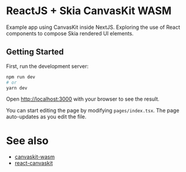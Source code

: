 # ReactJS + Skia CanvasKit WASM

Example app using CanvasKit inside NextJS. Exploring the use of React components to compose Skia rendered UI elements.

## Getting Started

First, run the development server:

```bash
npm run dev
# or
yarn dev
```

Open [http://localhost:3000](http://localhost:3000) with your browser to see the result.

You can start editing the page by modifying `pages/index.tsx`. The page auto-updates as you edit the file.

# See also

- [canvaskit-wasm](https://www.npmjs.com/package/canvaskit-wasm)
- [react-canvaskit](https://github.com/udevbe/react-canvaskit)
